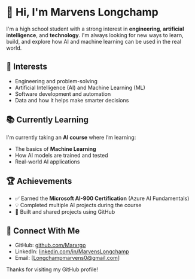 # 👋 Hi, I'm Marvens Longchamp

I'm a high school student with a strong interest in **engineering**, **artificial intelligence**, and **technology**. I'm always looking for new ways to learn, build, and explore how AI and machine learning can be used in the real world.

## 🧠 Interests

- Engineering and problem-solving
- Artificial Intelligence (AI) and Machine Learning (ML)
- Software development and automation
- Data and how it helps make smarter decisions

## 📚 Currently Learning

I'm currently taking an **AI course** where I’m learning:

- The basics of **Machine Learning**
- How AI models are trained and tested
- Real-world AI applications

## 🏆 Achievements

- ✅ Earned the **Microsoft AI-900 Certification** (Azure AI Fundamentals)
- 💡 Completed multiple AI projects during the course
- 📁 Built and shared projects using GitHub

## 🔗 Connect With Me

- GitHub: [github.com/Marxrgo](https://github.com/Marxrgo)
- LinkedIn: [linkedin.com/in/MarvensLongchamp](https://linkedin.com/in/marvens-longchamp-4695a4297)
- Email: [Longchampmarvens0@gmail.com]

Thanks for visiting my GitHub profile!
